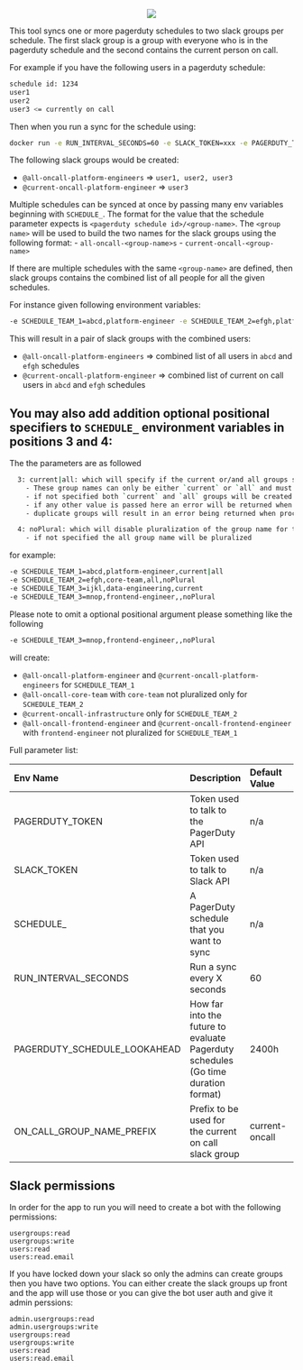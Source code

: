 <p align="center">
  <img src="./synclogo.png">
</p>



This tool syncs one or more pagerduty schedules to two slack groups per schedule.  The first slack group is a group with everyone who is in the pagerduty schedule and the second contains the current person on call.

For example if you have the following users in a pagerduty schedule:

```bash
schedule id: 1234
user1
user2
user3 <= currently on call
```

Then when you run a sync for the schedule using:

```bash
docker run -e RUN_INTERVAL_SECONDS=60 -e SLACK_TOKEN=xxx -e PAGERDUTY_TOKEN=xxx -e SCHEDULE_PLATFORM=1234,platform-engineer kevholditch/pagerduty-slack-sync:latest
```

The following slack groups would be created:

- `@all-oncall-platform-engineers` => `user1, user2, user3`
- `@current-oncall-platform-engineer` => `user3`

Multiple schedules can be synced at once by passing many env variables beginning with `SCHEDULE_`.  The format for the value that the schedule parameter expects is `<pagerduty schedule id>/<group-name>`.  The `<group name>` will be used to build the two names for the slack groups using the following format:
    - `all-oncall-<group-name>s`
    - `current-oncall-<group-name>`

If there are multiple schedules with the same `<group-name>` are defined, then slack groups contains the combined list of all people for all the given schedules.

For instance given following environment variables:

```bash
-e SCHEDULE_TEAM_1=abcd,platform-engineer -e SCHEDULE_TEAM_2=efgh,platform-engineer
```

This will result in a pair of slack groups with the combined users:

- `@all-oncall-platform-engineers` => combined list of all users in `abcd` and `efgh` schedules
- `@current-oncall-platform-engineer` => combined list of current on call users in `abcd` and `efgh` schedules

## You may also add addition optional positional specifiers to `SCHEDULE_` environment variables in positions 3 and 4:

The the parameters are as followed

```bash
  3: current|all: which will specify if the current or/and all groups should be created
    - These group names can only be either `current` or `all` and must be joined with the `|` symbol 
    - if not specified both `current` and `all` groups will be created
    - if any other value is passed here an error will be returned when processed
    - duplicate groups will result in an error being returned when processed

  4: noPlural: which will disable pluralization of the group name for the `all` group if specified 
    - if not specified the all group name will be pluralized
```

for example:

```bash
-e SCHEDULE_TEAM_1=abcd,platform-engineer,current|all
-e SCHEDULE_TEAM_2=efgh,core-team,all,noPlural
-e SCHEDULE_TEAM_3=ijkl,data-engineering,current
-e SCHEDULE_TEAM_3=mnop,frontend-engineer,,noPlural
```

Please note to omit a optional positional argument please something like the following
```bash
-e SCHEDULE_TEAM_3=mnop,frontend-engineer,,noPlural
```

will create:

- `@all-oncall-platform-engineer` and `@current-oncall-platform-engineers` for `SCHEDULE_TEAM_1`
- `@all-oncall-core-team` with `core-team` not pluralized only for  `SCHEDULE_TEAM_2`
- `@current-oncall-infrastructure` only for `SCHEDULE_TEAM_2`
- `@all-oncall-frontend-engineer` and `@current-oncall-frontend-engineer` with `frontend-engineer` not pluralized for `SCHEDULE_TEAM_1`

Full parameter list:

| Env Name                        | Description                                                                       | Default Value  | Example                 |
|:--------------------------------|:----------------------------------------------------------------------------------|:---------------|:------------------------|
| PAGERDUTY_TOKEN                 | Token used to talk to the PagerDuty API                                           | n/a            | xxxxx                   |
| SLACK_TOKEN                     | Token used to talk to Slack API                                                   | n/a            | xoxp-xxxxxx             |
| SCHEDULE_<NAME>                 | A PagerDuty schedule that you want to sync                                        | n/a            | 1234,platform-engineer  |
| RUN_INTERVAL_SECONDS            | Run a sync every X seconds                                                        | 60             | 300                     |
| PAGERDUTY_SCHEDULE_LOOKAHEAD    | How far into the future to evaluate Pagerduty schedules (Go time duration format) | 2400h          | 8760h                   |
| ON_CALL_GROUP_NAME_PREFIX       | Prefix to be used for the current on call slack group                             | current-oncall | oncall                  |

## Slack permissions

In order for the app to run you will need to create a bot with the following permissions:
```
usergroups:read
usergroups:write
users:read
users:read.email
```

If you have locked down your slack so only the admins can create groups then you have two options.  You can either create the slack groups up front and the app will use those or you can give the bot user auth and give it admin perssions:
```
admin.usergroups:read
admin.usergroups:write
usergroups:read
usergroups:write
users:read
users:read.email
```
